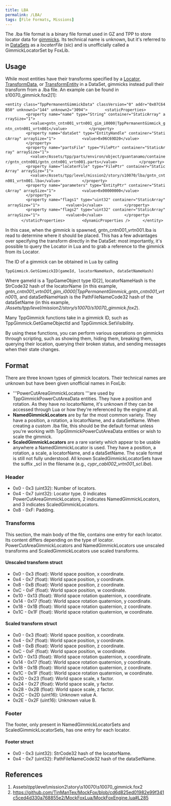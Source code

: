 ```yaml
---
title: LBA
permalink: /LBA/
tags: [File Formats, Missions]
---
```


The .lba file format is a binary file format used in GZ and TPP to store
locator data for [gimmicks](/Gimmick "wikilink"). Its technical name is
unknown, but it's referred to in [DataSets](/DataSet "wikilink") as a
*locaterFile* (sic) and is unofficially called a GimmickLocatorSet by
FoxLib.

## Usage

While most entities have their transforms specified by a
[Locator](/Locator "wikilink"),
[TransformData](/TransformData "wikilink"), or
[TransformEntity](/TransformEntity "wikilink") in a DataSet, gimmicks
instead pull their transform from a .lba file. An example can be found
in s10070_gimmick.fox2\[1\]:

`<entity class="TppPermanentGimmickData" classVersion="0" addr="0x07C64B50" unknown1="144" unknown2="3094">`
`       <staticProperties>`
`         <property name="name" type="String" container="StaticArray" arraySize="1">`
`           <value>gntn_cntn001_vrtn001_gim_i0000|TppPermanentGimmick_gntn_cntn001_vrtn001</value>`
`         </property>`
`         <property name="dataSet" type="EntityHandle" container="StaticArray" arraySize="1">`
`           <value>0x06C69D20</value>`
`         </property>`
`         <property name="partsFile" type="FilePtr" container="StaticArray" arraySize="1">`
`           <value>/Assets/tpp/parts/environ/object/guantanamo/container/gntn_cntn001/gntn_cntn001_vrtn001.parts</value>`
`         </property>`
`         <property name="locaterFile" type="FilePtr" container="StaticArray" arraySize="1">`
`           <value>/Assets/tpp/level/mission2/story/s10070/lba/gntn_cntn001_vrtn001.lba</value>`
`         </property>`
`         <property name="parameters" type="EntityPtr" container="StaticArray" arraySize="1">`
`           <value>0x00000000</value>`
`         </property>`
`         <property name="flags1" type="uint32" container="StaticArray" arraySize="1">`
`           <value>1</value>`
`         </property>`
`         <property name="flags2" type="uint32" container="StaticArray" arraySize="1">`
`           <value>0</value>`
`         </property>`
`       </staticProperties>`
`       <dynamicProperties />`
`     </entity>`

In this case, when the gimmick is spawned, gntn_cntn001_vrtn001.lba is
read to determine where it should be placed. This has a few advantages
over specifying the transform directly in the DataSet: most importantly,
it's possible to query the Locator in Lua and to grab a reference to the
gimmick from its Locator.

The ID of a gimmick can be obtained in Lua by calling

`TppGimmick.GetGimmickID(gameId, locatorNameHash, dataSetNameHash)`

Where gameId is a TppGameObject type ID\[2\], locatorNameHash is the
StrCode32 hash of the locatorName (in this example,
*gntn_cntn001_vrtn001_gim_i0000|TppPermanentGimmick_gntn_cntn001_vrtn001*),
and dataSetNameHash is the PathFileNameCode32 hash of the dataSetName
(in this example,
*/Assets/tpp/level/mission2/story/s10070/s10070_gimmick.fox2*).

Many TppGimmick functions take in a gimmick ID, such as
TppGimmick.GetGameObjectId and TppGimmick.SetVisibility.

By using these functions, you can perform various operations on gimmicks
through scripting, such as showing them, hiding them, breaking them,
querying their location, querying their broken status, and sending
messages when their state changes.

## Format

There are three known types of gimmick locators. Their technical names
are unknown but have been given unofficial names in FoxLib:

  - '''PowerCutAreaGimmickLocators '''are used by
    TppGimmickPowerCutAreaData entities. They have a position and
    rotation. As they have no locatorName, it's unknown if they can be
    accessed through Lua or how they're referenced by the engine at all.
  - **NamedGimmickLocators** are by far the most common variety. They
    have a position, a rotation, a locatorName, and a dataSetName. When
    creating a custom .lba file, this should be the default format
    unless you're working with TppGImmickPowerCutAreaData entities or
    wish to scale the gimmick.
  - **ScaledGimmickLocators** are a rare variety which appear to be
    usable anywhere a NamedGimmickLocator is used. They have a position,
    a rotation, a scale, a locatorName, and a dataSetName. The scale
    format is still not fully understood. All known
    ScaledGimmickLocatorSets have the suffix _scl in the filename
    (e.g., *cypr_cabl002_vrtn001_scl.lba*).

### Header

  - 0x0 - 0x3 (uint32): Number of locators.
  - 0x4 - 0x7 (uint32): Locator type. 0 indicates
    PowerCutAreaGimmickLocators, 2 indicates NamedGimmickLocators, and 3
    indicates ScaledGimmickLocators.
  - 0x8 - 0xF: Padding.

### Transforms

This section, the main body of the file, contains one entry for each
locator. Its content differs depending on the type of locator.
PowerCutAreaGimmickLocators and NamedGimmickLocators use unscaled
transforms and ScaledGimmickLocators use scaled transforms.

#### Unscaled transform struct

  - 0x0 - 0x3 (float): World space position, x coordinate.
  - 0x4 - 0x7 (float): World space position, y coordinate.
  - 0x8 - 0xB (float): World space position, z coordinate.
  - 0xC - 0xF (float): World space position, w coordinate.
  - 0x10 - 0x13 (float): World space rotation quaternion, x coordinate.
  - 0x14 - 0x17 (float): World space rotation quaternion, y coordinate.
  - 0x18 - 0x1B (float): World space rotation quaternion, z coordinate.
  - 0x1C - 0x1F (float): World space rotation quaternion, w coordinate.

#### Scaled transform struct

  - 0x0 - 0x3 (float): World space position, x coordinate.
  - 0x4 - 0x7 (float): World space position, y coordinate.
  - 0x8 - 0xB (float): World space position, z coordinate.
  - 0xC - 0xF (float): World space position, w coordinate.
  - 0x10 - 0x13 (float): World space rotation quaternion, x coordinate.
  - 0x14 - 0x17 (float): World space rotation quaternion, y coordinate.
  - 0x18 - 0x1B (float): World space rotation quaternion, z coordinate.
  - 0x1C - 0x1F (float): World space rotation quaternion, w coordinate.
  - 0x20 - 0x23 (float): World space scale, x factor.
  - 0x24 - 0x27 (float): World space scale, y factor.
  - 0x28 - 0x2B (float): World space scale, z factor.
  - 0x2C - 0x2D (uint16): Unknown value A.
  - 0x2E - 0x2F (uint16): Unknown value B.

### Footer

The footer, only present in NamedGimmickLocatorSets and
ScaledGimmickLocatorSets, has one entry for each locator.

#### Footer struct

  - 0x0 - 0x3 (uint32): StrCode32 hash of the locatorName.
  - 0x4 - 0x7 (uint32): PathFileNameCode32 hash of the dataSetName.

## References

<references />

1.  Assets\\tpp\\level\\mission2\\story\\s10070\\s10070_gimmick.fox2
2.  <https://github.com/TinManTex/MockFox/blob/cd6d825ed01982e99f341c5ced4d330a768855e2/MockFoxLua/MockFoxEngine.lua#L285>
